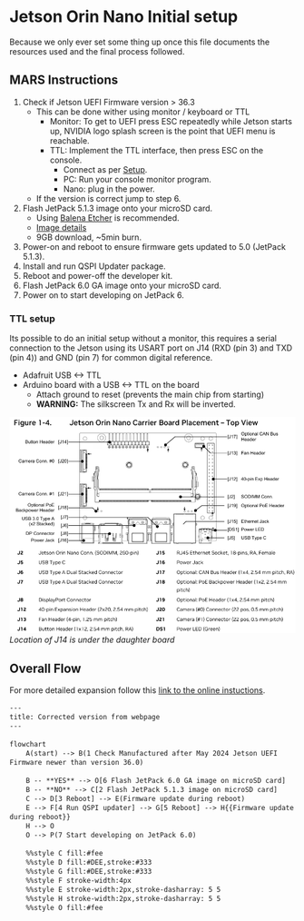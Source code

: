 # Jetson Orin Nano Initial setup
Because we only ever set some thing up once this file documents the resources used and the final process followed.

## MARS Instructions

1. Check if Jetson UEFI Firmware version > 36.3
   - This can be done wither using monitor / keyboard or TTL
     - Monitor: To get to UEFI press ESC repeatedly while Jetson starts up, NVIDIA logo splash screen is the point that UEFI menu is reachable.
     - TTL: Implement the TTL interface, then press ESC on the console.
       - Connect as per [Setup](#ttl-setup).
       - PC: Run your console monitor program.
       - Nano: plug in the power.
   - If the version is correct jump to step 6.
2. Flash JetPack 5.1.3 image onto your microSD card.
   - Using [Balena Etcher](https://etcher.balena.io/#download-etcher) is recommended.
   - [Image details](https://developer.nvidia.com/embedded/jetpack-sdk-513)
   - 9GB download, ~5min burn.
3. Power-on and reboot to ensure firmware gets updated to 5.0 (JetPack 5.1.3).
4. Install and run QSPI Updater package.
5. Reboot and power-off the developer kit.
6. Flash JetPack 6.0 GA image onto your microSD card.
7. Power on to start developing on JetPack 6.

### TTL setup
Its possible to do an initial setup without a monitor, this requires a serial connection to the Jetson using its USART port on J14 (RXD (pin 3) and TXD (pin 4)) and GND (pin 7) for common digital reference.

- Adafruit USB <-> TTL
- Arduino board with a USB <-> TTL on the board
  - Attach ground to reset (prevents the main chip from starting)
  - **WARNING:** The silkscreen Tx and Rx will be inverted.

![An image naming each connector on the physical board](./images/JetsonON-Top-Connectors.png)*Location of J14 is under the daughter board*

## Overall Flow
For more detailed expansion follow this [link to the online instuctions](https://www.jetson-ai-lab.com/initial_setup_jon.html).


```mermaid
---
title: Corrected version from webpage
---

flowchart
    A(start) --> B(1 Check Manufactured after May 2024 Jetson UEFI Firmware newer than version 36.0)
    
    B -- **YES** --> O[6 Flash JetPack 6.0 GA image on microSD card]
    B -- **NO** --> C[2 Flash JetPack 5.1.3 image on microSD card]
    C --> D[3 Reboot] --> E(Firmware update during reboot)
    E --> F[4 Run QSPI updater] --> G[5 Reboot] --> H{{Firmware update during reboot}}
    H --> O
    O --> P(7 Start developing on JetPack 6.0) 

    %%style C fill:#fee
    %%style D fill:#DEE,stroke:#333
    %%style G fill:#DEE,stroke:#333
    %%style F stroke-width:4px
    %%style E stroke-width:2px,stroke-dasharray: 5 5
    %%style H stroke-width:2px,stroke-dasharray: 5 5
    %%style O fill:#fee
```